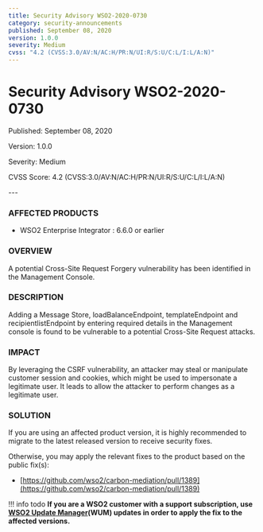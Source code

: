 ```yaml
---
title: Security Advisory WSO2-2020-0730
category: security-announcements
published: September 08, 2020
version: 1.0.0
severity: Medium
cvss: "4.2 (CVSS:3.0/AV:N/AC:H/PR:N/UI:R/S:U/C:L/I:L/A:N)"
---
```


# Security Advisory WSO2-2020-0730

<p class="doc-info">Published: September 08, 2020</p>
<p class="doc-info">Version: 1.0.0</p>
<p class="doc-info">Severity: Medium</p>
<p class="doc-info">CVSS Score: 4.2 (CVSS:3.0/AV:N/AC:H/PR:N/UI:R/S:U/C:L/I:L/A:N)</p>
---

### AFFECTED PRODUCTS
* WSO2 Enterprise Integrator : 6.6.0 or earlier


### OVERVIEW
A potential Cross-Site Request Forgery vulnerability has been identified in the Management Console.


### DESCRIPTION
Adding a Message Store, loadBalanceEndpoint, templateEndpoint and recipientlistEndpoint by entering required details in the Management console is found to be vulnerable to a potential Cross-Site Request attacks.


### IMPACT
By leveraging the CSRF vulnerability, an attacker may steal or manipulate customer session and cookies, which might be used to impersonate a legitimate user. It leads to allow the attacker to perform changes as a legitimate user.


### SOLUTION
If you are using an affected product version, it is highly recommended to migrate to the latest released version to receive security fixes.

Otherwise, you may apply the relevant fixes to the product based on the public fix(s):

* [https://github.com/wso2/carbon-mediation/pull/1389](https://github.com/wso2/carbon-mediation/pull/1389)


!!! info todo
    **If you are a WSO2 customer with a support subscription, use [WSO2 Update Manager](https://wso2.com/updates/wum)(WUM) updates in order to apply the fix to the affected versions.**
